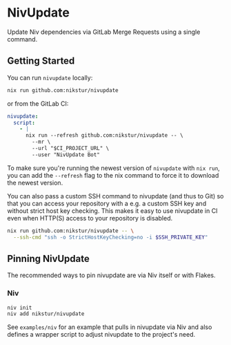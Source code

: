 # NivUpdate

Update Niv dependencies via GitLab Merge Requests using a single command.

## Getting Started

You can run `nivupdate` locally:

```sh
nix run github.com:nikstur/nivupdate
```

or from the GitLab CI:

```yml
nivupdate:
  script:
    - |
      nix run --refresh github.com:nikstur/nivupdate -- \
        --mr \
        --url "$CI_PROJECT_URL" \
        --user "NivUpdate Bot"
```

To make sure you're running the newest version of `nivupdate` with `nix run`,
you can add the `--refresh` flag to the nix command to force it to download the
newest version.

You can also pass a custom SSH command to nivupdate (and thus to Git) so that
you can access your repository with a e.g. a custom SSH key and without strict
host key checking. This makes it easy to use nivupdate in CI even when HTTP(S)
access to your repository is disabled.

```sh
nix run github.com:nikstur/nivupdate -- \
  --ssh-cmd "ssh -o StrictHostKeyChecking=no -i $SSH_PRIVATE_KEY"
```

## Pinning NivUpdate

The recommended ways to pin nivupdate are via Niv itself or with Flakes. 

### Niv 

```sh
niv init
niv add nikstur/nivupdate
```

See `examples/niv` for an example that pulls in nivupdate via Niv and also
defines a wrapper script to adjust nivupdate to the project's need.
